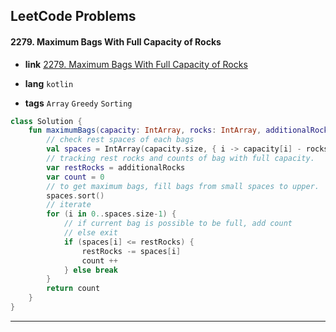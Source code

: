 ## LeetCode Problems



#### 2279. Maximum Bags With Full Capacity of Rocks

- **link**  [2279. Maximum Bags With Full Capacity of Rocks](https://leetcode.com/problems/maximum-bags-with-full-capacity-of-rocks/description/)

- **lang**  `kotlin` 
- **tags**  `Array` `Greedy` `Sorting`

```kotlin
class Solution {
    fun maximumBags(capacity: IntArray, rocks: IntArray, additionalRocks: Int): Int {
        // check rest spaces of each bags
        val spaces = IntArray(capacity.size, { i -> capacity[i] - rocks[i] })
        // tracking rest rocks and counts of bag with full capacity.
        var restRocks = additionalRocks
        var count = 0
        // to get maximum bags, fill bags from small spaces to upper.
        spaces.sort()
        // iterate
        for (i in 0..spaces.size-1) {
            // if current bag is possible to be full, add count
            // else exit
            if (spaces[i] <= restRocks) {
                restRocks -= spaces[i]
                count ++
            } else break
        }
        return count
    }
}
```

---

